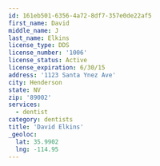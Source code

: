 ```yaml
---
id: 161eb501-6356-4a72-8df7-357e0de22af5
first_name: David
middle_name: J
last_name: Elkins
license_type: DDS
license_number: '1006'
license_status: Active
license_expiration: 6/30/15
address: '1123 Santa Ynez Ave'
city: Henderson
state: NV
zip: '89002'
services:
  - dentist
category: dentists
title: 'David Elkins'
_geoloc:
  lat: 35.9902
  lng: -114.95
---
```

